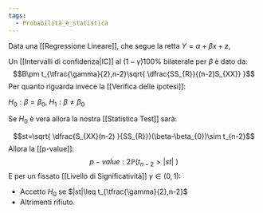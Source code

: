 ```yaml
---
tags:
  - Probabilità_e_statistica
---
```

Data una [[Regressione Lineare]], che segue la retta $Y=\alpha+\beta x+z$,

Un [[Intervalli di confidenza|IC]] al $(1-\gamma)100\%$ bilaterale per $\beta$ è dato da:
$$B\pm t_{\tfrac{\gamma}{2},n-2}\sqrt{ \dfrac{SS_{R}}{(n-2)S_{XX}} }$$
Per quanto riguarda invece la [[Verifica delle ipotesi]]:

$H_{0}:\beta=\beta_{0}$,
$H_{1}:\beta\neq \beta_{0}$

Se $H_{0}$ è vera allora la nostra [[Statistica Test]] sarà:

$$st=\sqrt{ \dfrac{S_{XX}(n-2) }{SS_{R}}}(\beta-\beta_{0})\sim t_{n-2}$$
Allora la [[p-value]]:
$$p-value:2\mathbb{P}(t_{n-2}>|st|\ )$$
E per un fissato [[Livello di Significatività]] $\gamma\in(0,1)$:
- Accetto $H_{0}$ se $|st|\leq t_{\tfrac{\gamma}{2},n-2}$
- Altrimenti rifiuto.

